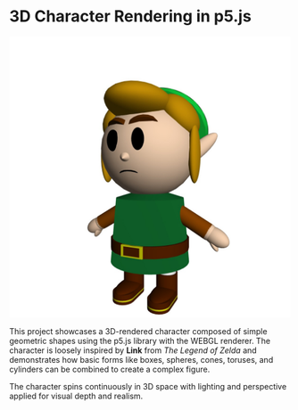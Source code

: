 # 3D Character Rendering in p5.js

![Link Preview](Link.jpg)

This project showcases a 3D-rendered character composed of simple geometric shapes using the p5.js library with the WEBGL renderer. The character is loosely inspired by **Link** from _The Legend of Zelda_ and demonstrates how basic forms like boxes, spheres, cones, toruses, and cylinders can be combined to create a complex figure.

The character spins continuously in 3D space with lighting and perspective applied for visual depth and realism.
